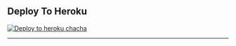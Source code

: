 
## Deploy To Heroku

[![Deploy to heroku chacha](https://www.herokucdn.com/deploy/button.svg)](https://dashboard.heroku.com/new?template=https://github.com/techkitebusiness/scraperbotapi)

------